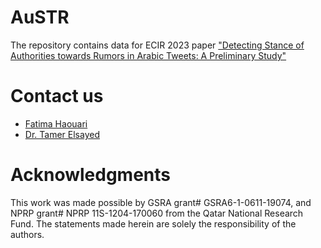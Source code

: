 # AuSTR
The repository contains data for ECIR 2023 paper ["Detecting Stance of Authorities towards Rumors in Arabic Tweets: A Preliminary Study"](https://arxiv.org/abs/2301.05863)


# Contact us
- [Fatima Haouari](mailto:200159617@qu.edu.qa)
- [Dr. Tamer Elsayed](mailto:telsayed@qu.edu.qa)

# Acknowledgments
This work was made possible by GSRA grant\# GSRA6-1-0611-19074, and NPRP grant\# NPRP 11S-1204-170060 from the Qatar National Research Fund. The statements made herein are solely the responsibility of the authors.
